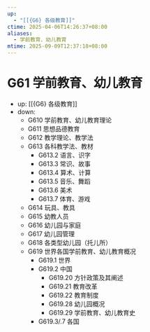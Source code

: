 ```yaml
---
up:
  - "[[{G6} 各级教育]]"
ctime: 2025-04-06T14:26:37+08:00
aliases:
  - 学前教育、幼儿教育
mtime: 2025-09-09T12:37:18+08:00
---
```


# G61 学前教育、幼儿教育

- up: [[{G6} 各级教育]]
- down:	
	- G610 学前教育、幼儿教育理论
	- G611 思想品德教育
	- G612 教学理论、教学法
	- G613 各科教学法、教材
		- G613.2 语言、识字
		- G613.3 常识、故事
		- G613.4 算术、计算
		- G613.5 音乐、舞蹈
		- G613.6 美术
		- G613.7 体育、游戏
	- G614 玩具、教具
	- G615 幼教人员
	- G616 幼儿园与家庭
	- G617 幼儿园管理
	- G618 各类型幼儿园（托儿所）
	- G619 世界各国学前教育、幼儿教育概况
		- G619.1 世界
		- G619.2 中国
			- G619.20 方针政策及其阐述
			- G619.21 教育改革
			- G619.22 教育制度
			- G619.28 幼儿园概况
			- G619.29 学前教育、幼儿教育史
		- G619.3/.7 各国
	
